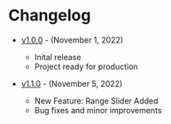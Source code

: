 # Changelog

- [v1.0.0](https://github.com/dostonnabotov/direct-measurements-calculator/commits/v1.0.0) - (November 1, 2022)
  - Inital release
  - Project ready for production

- [v1.1.0](https://github.com/dostonnabotov/direct-measurements-calculator/commits/v1.1.0) - (November 5, 2022)
  - New Feature: Range Slider Added
  - Bug fixes and minor improvements
